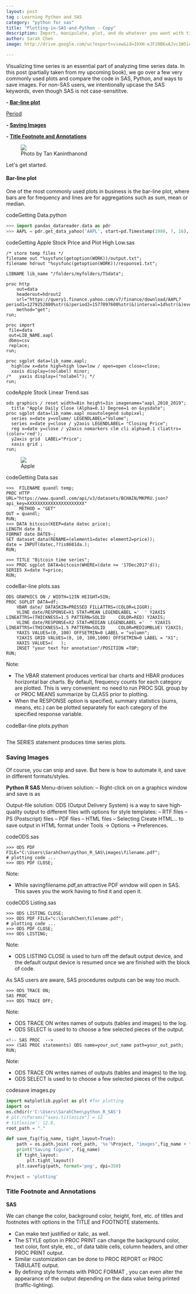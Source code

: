 ```yaml
---
layout: post
tag : Learning Python and SAS
category: "python for sas"
title: "Plotting-in-SAS-and-Python - Copy"
description: Import, manipulate, plot, and do whatever you want with time series and panel data.
author: Sarah Chen
image: http://drive.google.com/uc?export=view&id=1hXH-eJF20B6xAJvc1W5icAzePG1MwUuO

---
```


Visualizing time series is an essential part of analyzing time series data.    In this post (partially taken from my upcoming book), we go over a few very commonly used plots and compare the code in SAS, Python, and ways to save images.  For non-SAS users, we intentionally upcase the SAS keywords, even though SAS is not case-sensititve.  

**- [Bar-line plot](#Bar-line-plot)**

[Period](#Period)

**- [Saving Images](#Saving-Images)**

**- [Title Footnote and Annotations](#Enhance-Images)**

<figure>
  <img src="{{ "/images/posts/tan-kaninthanond.jpg" | relative_url }}">
  <figcaption>Photo by Tan Kaninthanond</figcaption>
</figure>
Let's get started.

<h4 id="Bar-line-plot">Bar-line plot</h4>

One of the most commonly used plots in business is the bar-line plot, where bars are for frequency and lines are for aggregations such as sum, mean or median. 

<div class="code-head"><span>code</span>Getting Data.python</div>

```python
>>> import pandas_datareader.data as pdr
>>> AAPL = pdr.get_data_yahoo('AAPL', start=pd.Timestamp(1980, 7, 16), end=pd.Timestamp(2019, 11, 10))

```
<div class="code-head"><span>code</span>Getting Apple Stock Price and Plot High Low.sas</div>

```sas
/* store temp files */
filename out "%sysfunc(getoption(WORK))/output.txt";
filename hdrout "%sysfunc(getoption(WORK))/response1.txt";

LIBNAME lib_name "/folders/myfolders/TSdata";

proc http 
    out=data 
    headerout=hdrout2
    url="https://query1.finance.yahoo.com/v7/finance/download/AAPL?period1=1279252800%str(&)period2=1577097600%str(&)interval=1d%str(&)events=history%str(&)crumb=&getCrumb."
    method="get";
run;
 
proc import
 file=data
 out=LIB_NAME.aapl
 dbms=csv
 replace;
run;

proc sgplot data=lib_name.aapl;
  highlow x=date high=high low=low / open=open close=close;
  xaxis display=(nolabel) minor;
/*   yaxis display=("nolabel"); */
run;

```


<div class="code-head"><span>code</span>Apple Stock Linear Trend.sas</div>

```sas
ods graphics / reset width=8in height=3in imagename="aapl_2010_2019";
  title "Apple Daily Close (Alpha=0.1) Degree=1 on &sysdate";
proc sgplot data=lib_name.aapl noautolegend subpixel;
  series x=date y=volume/ LEGENDLABEL="Volume";
  series x=date y=close / y2axis LEGENDLABEL= "Closing Price";
  reg x=date y=close / y2axis nomarkers clm cli alpha=0.1 cliattrs=(color='red'); 
  y2axis grid  LABEL="Price";
  xaxis grid ;
run;
```
<figure>
  <img src="{{ "/images/posts/Apple_Linear_Trend.jpg" | relative_url }}">
  <figcaption>Apple</figcaption>
</figure>

<div class="code-head"><span>code</span>Getting Data.sas</div>

```sas
>>>  FILENAME quandl temp;
PROC HTTP URL="https://www.quandl.com/api/v3/datasets/BCHAIN/MKPRU.json?api_key=XXXXXXXXXXXXXXXXXXXXXX"
     METHOD = "GET"
OUT = quandl;
RUN;
>>> DATA bitcoin(KEEP=date datec price);
LENGTH date 8;
FORMAT date DATE9-;
SET dataset_data(RENAME=(element1=datec element2=price));
date = INPUT(datec,??is8601da.);
RUN;

>>> TITLE "Bitcoin time series";
>>> PROC sgplot DATA=bitcoin(WHERE=(date >= '17Dec2017'd));
SERIES X=date Y=price;
RUN;
```


<div class="code-head"><span>code</span>Bar-line plots.sas</div>

```sas
ODS GRAPHICS ON / WIDTH=12IN HEIGHT=5IN;
PROC SGPLOT DATA=df;
    VBAR date/ DATASKIN=PRESSED FILLATTRS=(COLOR=LIGGR);
    VLINE date/RESPONSE=X1 STAT=MEAN LEGENDLABEL ='  ' Y2AXIS LINEATTRS=(THICKNESS=1.5 PATTERN=SOLID     COLOR=RED) Y2AXIS;
    VLINE date/RESPONSE=X2 STAT=MEDIAN LEGENDLABEL ='  ' Y2AXIS LINEATTRS=(THICKNESS=1.5 PATTERN=SOLID     COLOR=MEDIUMBLUE) Y2AXIS;
    YAXIS VALUES=(0, 100) OFFSETMIN=0 LABEL = "volumn";
    Y2AXIS GRID VALUES=(0, 10, 100,1000) OFFSETMIN=0 LABEL = "X1";
    XAXIS VALUES=(   );
    INSET "your text for annotation"/POSITION =TOP;
RUN;
```

Note:
 - The VBAR statement produces vertical bar charts and HBAR produces horizontal bar charts.   By default, frequency counts for each category are plotted.  This is very convenient: no need to run PROC SQL group by or PROC MEANS summarize by CLASS prior to plotting. 
  - When the <span class='coding'>RESPONSE</span> option is speciﬁed, summary statistics (sums, means, etc.) can be plotted separately for each category of the speciﬁed response variable.

<div class="code-head"><span>code</span>Bar-line plots.python</div>

```python

```

The SERIES statement produces time series plots.

<h3 id="Saving-Images">Saving Images</h3>

Of course, you can snip and save.  But here is how to automate it, and save in different formats/styles. 

**Python R SAS**
Menu-driven solution:
– Right-click on on a graphics window and save is as 

Output-file solution:
ODS (Output Delivery System) is a way to save high-quality output to different ﬁles with options for style templates:
– RTF ﬁles – PS (Postscript) ﬁles – PDF ﬁles – HTML ﬁles
– Selecting Create HTML... to save output in HTML format under Tools -> Options -> Preferences. 

<div class="code-head"><span>code</span>ODS.sas</div>

```sas
>>> ODS PDF FILE="C:\Users\SarahChen\python_R_SAS\images\filename.pdf";
# plotting code ...
>>> ODS PDF CLOSE;
```
Note:
- While savingfilename.pdf,an attractive PDF window will open in SAS.  This saves you the work having to find it and open it. 
<div class="code-head"><span>code</span>ODS Listing.sas</div>

```sas
>>> ODS LISTING CLOSE;
>>> ODS PDF FILE="c:\SarahChen\filename.pdf";
# plotting code ...
>>> ODS PDF CLOSE;
>>> ODS LISTING;
```
Note:
- <span class='coding'>ODS LISTING CLOSE</span> is used to turn off the default output device, and the default output device is resumed once we are finished with the block of code. 



As SAS users are aware, SAS procedures outputs can be way too much. 

```sas
>>> ODS TRACE ON;
SAS PROC 
>>> ODS TRACE OFF;
```
Note:
- <span class='coding'>ODS TRACE ON</span> writes names of outputs (tables and images) to the log. 
- <span class='coding'>ODS SELECT </span> is used to to choose a few selected pieces of the output.

```sas
<!-- SAS PROC  -->
>>> (SAS PROC statements) ODS name=your_out_name path=your_out_path; RUN;
```
Note:
- <span class='coding'>ODS TRACE ON</span> writes names of outputs (tables and images) to the log. 
- <span class='coding'>ODS SELECT </span> is used to to choose a few selected pieces of the output.

<div class="code-head"><span>code</span>save images.py</div>

```python
import matplotlib.pyplot as plt #for plotting
import os
os.chdir(r'C:\Users\SarahChen\python_R_SAS')
# plt.rcParams["axes.titlesize"] = 12
# titlesize': 12.0,  
root_path = "."

def save_fig(fig_name, tight_layout=True):
    path = os.path.join( root_path, '%s'%Project, "images",fig_name + ".png")
    print("Saving figure", fig_name)
    if tight_layout:
        plt.tight_layout()
    plt.savefig(path, format='png', dpi=350)

Project = 'plotting'
```

<h3 id="Enhance-Images">Title Footnote and Annotations</h3>

**SAS**

We can change the color, background color, height, font, etc. of titles and footnotes with options in the <span class='coding'>TITLE</span> and <span class='coding'>FOOTNOTE</span> statements. 
* Can make text justiﬁed or italic, as well. 
* The <span class='coding'>STYLE</span> option in <span class='coding'>PROC PRINT</span> can change the background color, text color, font style, etc., of data table cells, column headers, and other <span class='coding'>PROC PRINT</span> output. 
* Similar customization can be done to <span class='coding'>PROC REPORT</span> or <span class='coding'>PROC TABULATE</span>  output. 
* By deﬁning style formats with <span class='coding'>PROC FORMAT</span> , you can even alter the appearance of the output depending on the data value being printed (trafﬁc-lighting).